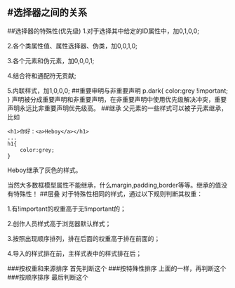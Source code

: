 #选择器之间的关系
---
##选择器的特殊性(优先级)
1.对于选择其中给定的ID属性中，加0,1,0,0;

2.各个类属性值、属性选择器、伪类，加0,0,1,0;

3.各个元素和伪元素，加0,0,0,1;

4.结合符和通配符无贡献;

5.内联样式，加1,0,0,0;
##重要申明与非重要声明
	p.dark{
		color:grey !important;
	}
声明被分成重要声明和非重要声明，在非重要声明中使用优先级解决冲突，重要声明永远比非重要声明优先级高。
##继承
父元素的一些样式可以被子元素继承，比如

	
	<h1>你好：<a>Heboy</a></h1>
	...
	h1{
		color:grey;
	}


Heboy继承了灰色的样式。

当然大多数框模型属性不能继承，什么margin,padding,border等等。继承的值没有特殊性！
##层叠
对于特殊性相同的样式，通过以下规则判断其权重：

1.有!important的权重高于无!important的；

2.创作人员样式高于浏览器默认样式；

3.按照出现顺序排列，排在后面的权重高于排在前面的；

4.导入的样式排在前，主样式表中的样式排在后；

###按权重和来源排序
首先判断这个
###按特殊性排序
上面的一样，再判断这个
###按顺序排序
最后判断这个

